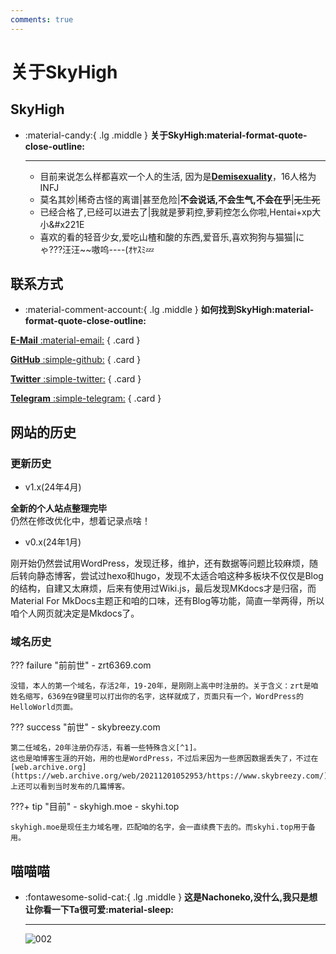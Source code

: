 ```yaml
---
comments: true
---
```


# **关于SkyHigh**

## SkyHigh

<div class="grid cards" markdown>

-   :material-candy:{ .lg .middle } __关于SkyHigh:material-format-quote-close-outline:__

    ---
    - 目前来说怎么样都喜欢一个人的生活, 因为是[**Demisexuality**](https://en.wikipedia.org/wiki/Demisexuality)，16人格为INFJ
    - 莫名其妙|稀奇古怪的离谱|甚至危险|**不会说话,不会生气,不会在乎**|<del>无生死</del>
    - 已经合格了,已经可以进去了|我就是萝莉控,萝莉控怎么你啦,Hentai+xp大小&#x221E
    - 喜欢的看的轻音少女,爱吃山楂和酸的东西,爱音乐,喜欢狗狗与猫猫|にゃ???汪汪~~嗷呜----(ｵﾔｽﾐ💤

</div>

## 联系方式

-   :material-comment-account:{ .lg .middle } __如何找到SkyHigh:material-format-quote-close-outline:__

<div class="grid" markdown>

[**E-Mail** :material-email:](mailto:hi@skyhigh.moe)
{ .card }

[**GitHub** :simple-github:](https://github.com/SkyHighR)
{ .card }

[**Twitter** :simple-twitter:](https://twitter.com/moeSkyHigh)
{ .card }

[**Telegram** :simple-telegram:](https://t.me/CatAzunyan)
{ .card }


</div>


## 网站的历史

### 更新历史

- v1.x(24年4月)

**全新的个人站点整理完毕**  
仍然在修改优化中，想着记录点啥！


- v0.x(24年1月)

刚开始仍然尝试用WordPress，发现迁移，维护，还有数据等问题比较麻烦，随后转向静态博客，尝试过hexo和hugo，发现不太适合咱这种多板块不仅仅是Blog的结构，自建又太麻烦，后来有使用过Wiki.js，最后发现MKdocs才是归宿，而Material For MkDocs主题正和咱的口味，还有Blog等功能，简直一举两得，所以咱个人网页就决定是Mkdocs了。

### 域名历史

??? failure "前前世"
    - zrt6369.com

    没错，本人的第一个域名，存活2年，19-20年，是刚刚上高中时注册的。关于含义：zrt是咱姓名缩写，6369在9键里可以打出你的名字，这样就成了，页面只有一个，WordPress的HelloWorld页面。

??? success "前世"
    - skybreezy.com

    第二任域名，20年注册仍存活，有着一些特殊含义[^1]。  
    这也是咱博客生涯的开始，用的也是WordPress，不过后来因为一些原因数据丢失了，不过在[web.archive.org](https://web.archive.org/web/20211201052953/https://www.skybreezy.com/)上还可以看到当时发布的几篇博客。

???+ tip "目前"
    - skyhigh.moe
    - skyhi.top

    skyhigh.moe是现任主力域名哩，匹配咱的名字，会一直续费下去的。而skyhi.top用于备用。



## 喵喵喵


<div class="grid cards" markdown>

-   :fontawesome-solid-cat:{ .lg .middle } **这是Nachoneko,没什么,我只是想让你看一下Ta很可爱:material-sleep:**

    ---
    ![002](https://mypic.skyhigh.moe/pic/showuse/nachoneko002.jpg)
    
</div>